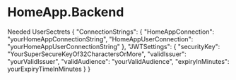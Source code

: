 # HomeApp.Backend

Needed UserSectrets
{
  "ConnectionStrings": {
    "HomeAppConnection": "yourHomeAppConnectionString",
    "HomeAppUserConnection": "yourHomeAppUserConnectionString"
  },
  "JWTSettings": {
    "securityKey": "YourSuperSecureKeyOf32CharactersOrMore",
    "validIssuer": "yourValidIssuer",
    "validAudience": "yourValidAudience",
    "expiryInMinutes": yourExpiryTimeInMinutes
  }
}
